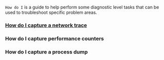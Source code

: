 
```How do I``` is a guide to help perform some diagnostic level tasks that can be used to troubleshoot specific problem areas.   

### [How do I capture a network trace](/pages/how-do-i-capture-network-trace.md)
### How do I capture performance counters
### How do I capture a process dump
